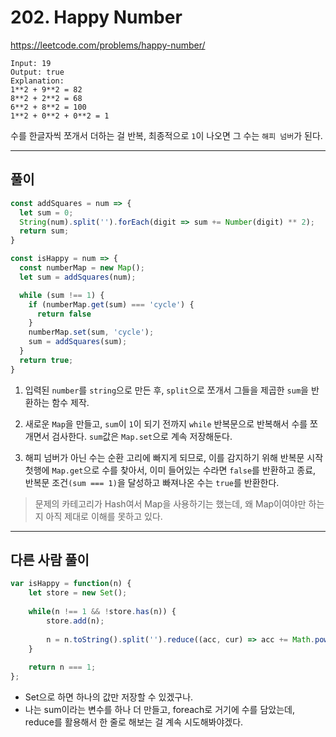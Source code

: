 # 202. Happy Number

<https://leetcode.com/problems/happy-number/>

```
Input: 19
Output: true
Explanation: 
1**2 + 9**2 = 82
8**2 + 2**2 = 68
6**2 + 8**2 = 100
1**2 + 0**2 + 0**2 = 1
```

수를 한글자씩 쪼개서 더하는 걸 반복, 최종적으로 `1`이 나오면 그 수는 `해피 넘버`가 된다.

---

## 풀이

```JavaScript
const addSquares = num => {
  let sum = 0;
  String(num).split('').forEach(digit => sum += Number(digit) ** 2);
  return sum;
}

const isHappy = num => {
  const numberMap = new Map();
  let sum = addSquares(num);

  while (sum !== 1) {
    if (numberMap.get(sum) === 'cycle') {
      return false
    }
    numberMap.set(sum, 'cycle');
    sum = addSquares(sum);
  }
  return true;
}
```

1. 입력된 `number`를 `string`으로 만든 후, `split`으로 쪼개서 그들을 제곱한 `sum`을 반환하는 함수 제작.

2. 새로운 `Map`을 만들고, `sum`이 `1`이 되기 전까지 `while` 반복문으로 반복해서 수를 쪼개면서 검사한다. `sum`값은 `Map.set`으로 계속 저장해둔다.

3. 해피 넘버가 아닌 수는 순환 고리에 빠지게 되므로, 이를 감지하기 위해 반복문 시작 첫행에 `Map.get`으로 수를 찾아서, 이미 들어있는 수라면 `false`를 반환하고 종료, 반복문 조건`(sum === 1)`을 달성하고 빠져나온 수는 `true`를 반환한다.

> 문제의 카테고리가 Hash여서 Map을 사용하기는 했는데, 왜 Map이여야만 하는지 아직 제대로 이해를 못하고 있다.

---

## 다른 사람 풀이

```JavaScript
var isHappy = function(n) {
    let store = new Set();
    
    while(n !== 1 && !store.has(n)) {
        store.add(n);
        
        n = n.toString().split('').reduce((acc, cur) => acc += Math.pow(cur, 2), 0);
    }
    
    return n === 1;
};
```

- Set으로 하면 하나의 값만 저장할 수 있겠구나. 
- 나는 sum이라는 변수를 하나 더 만들고, foreach로 거기에 수를 담았는데, reduce를 활용해서 한 줄로 해보는 걸 계속 시도해봐야겠다.
